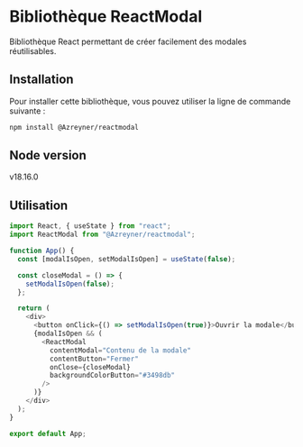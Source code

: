 # Bibliothèque ReactModal

Bibliothèque React permettant de créer facilement des modales réutilisables.

## Installation

Pour installer cette bibliothèque, vous pouvez utiliser la ligne de commande suivante :

```bash
npm install @Azreyner/reactmodal
```

## Node version

v18.16.0

## Utilisation

```javascript
import React, { useState } from "react";
import ReactModal from "@Azreyner/reactmodal";

function App() {
  const [modalIsOpen, setModalIsOpen] = useState(false);

  const closeModal = () => {
    setModalIsOpen(false);
  };

  return (
    <div>
      <button onClick={() => setModalIsOpen(true)}>Ouvrir la modale</button>
      {modalIsOpen && (
        <ReactModal
          contentModal="Contenu de la modale"
          contentButton="Fermer"
          onClose={closeModal}
          backgroundColorButton="#3498db"
        />
      )}
    </div>
  );
}

export default App;
```
